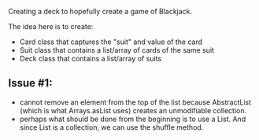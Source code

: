 Creating a deck to hopefully create a game of Blackjack.

The idea here is to create:
 - Card class that captures the "suit" and value of the card
 - Suit class that contains a list/array of cards of the same suit
 - Deck class that contains a list/array of suits

Issue #1:
---------
 - cannot remove an element from the top of the list because AbstractList 
   (which is what Arrays.asList uses) creates an unmodifiable collection. 
 - perhaps what should be done from the beginning is to use a List. And since
   List is a collection, we can use the shuffle method. 
